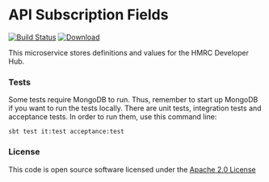 # API Subscription Fields

[![Build Status](https://travis-ci.org/hmrc/api-subscription-fields.svg)](https://travis-ci.org/hmrc/api-subscription-fields) [ ![Download](https://api.bintray.com/packages/hmrc/releases/api-subscription-fields/images/download.svg) ](https://bintray.com/hmrc/releases/api-subscription-fields/_latestVersion)

This microservice stores definitions and values for the HMRC Developer Hub.


### Tests
Some tests require MongoDB to run. 
Thus, remember to start up MongoDB if you want to run the tests locally.
There are unit tests, integration tests and acceptance tests.
In order to run them, use this command line:
```
sbt test it:test acceptance:test
```


### License

This code is open source software licensed under the [Apache 2.0 License]("http://www.apache.org/licenses/LICENSE-2.0.html")
